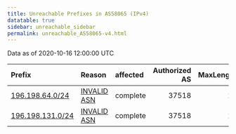 ```yaml
---
title: Unreachable Prefixes in AS58065 (IPv4)
datatable: true
sidebar: unreachable_sidebar
permalink: unreachable_AS58065-v4.html
---
```


Data as of 2020-10-16 12:00:00 UTC


<div class="datatable-begin"></div>

| Prefix                                                     | Reason                                                                                                  | affected   |   Authorized AS |   MaxLength | Anchor                                           |   unreachable /24s |
|:-----------------------------------------------------------|:--------------------------------------------------------------------------------------------------------|:-----------|----------------:|------------:|:-------------------------------------------------|-------------------:|
| [196.198.64.0/24](https://stat.ripe.net/196.198.64.0/24)   | [INVALID ASN](https://rpki-validator.ripe.net/announcement-preview?asn=AS58065&prefix=196.198.64.0/24)  | complete   |           37518 |          16 | [AfriNIC](unreachable_AfriNIC_RPKI_Root-v4.html) |                  1 |
| [196.198.131.0/24](https://stat.ripe.net/196.198.131.0/24) | [INVALID ASN](https://rpki-validator.ripe.net/announcement-preview?asn=AS58065&prefix=196.198.131.0/24) | complete   |           37518 |          16 | [AfriNIC](unreachable_AfriNIC_RPKI_Root-v4.html) |                  1 |

<div class="datatable-end"></div>